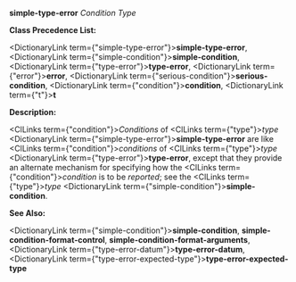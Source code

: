 **simple-type-error** *Condition Type* 



**Class Precedence List:** 



<DictionaryLink  term={"simple-type-error"}><b>simple-type-error</b></DictionaryLink>, <DictionaryLink  term={"simple-condition"}><b>simple-condition</b></DictionaryLink>, <DictionaryLink  term={"type-error"}><b>type-error</b></DictionaryLink>, <DictionaryLink  term={"error"}><b>error</b></DictionaryLink>, <DictionaryLink  term={"serious-condition"}><b>serious-condition</b></DictionaryLink>, <DictionaryLink  term={"condition"}><b>condition</b></DictionaryLink>, <DictionaryLink  term={"t"}><b>t</b></DictionaryLink> 



**Description:** 



<ClLinks  term={"condition"}><i>Conditions</i></ClLinks> of <ClLinks  term={"type"}><i>type</i></ClLinks> <DictionaryLink  term={"simple-type-error"}><b>simple-type-error</b></DictionaryLink> are like <ClLinks  term={"condition"}><i>conditions</i></ClLinks> of <ClLinks  term={"type"}><i>type</i></ClLinks> <DictionaryLink  term={"type-error"}><b>type-error</b></DictionaryLink>, except that they provide an alternate mechanism for specifying how the <ClLinks  term={"condition"}><i>condition</i></ClLinks> is to be *reported*; see the <ClLinks  term={"type"}><i>type</i></ClLinks> <DictionaryLink  term={"simple-condition"}><b>simple-condition</b></DictionaryLink>. 



**See Also:** 



<DictionaryLink  term={"simple-condition"}><b>simple-condition</b></DictionaryLink>, **simple-condition-format-control**, **simple-condition-format-arguments**, <DictionaryLink  term={"type-error-datum"}><b>type-error-datum</b></DictionaryLink>, <DictionaryLink  term={"type-error-expected-type"}><b>type-error-expected-type</b></DictionaryLink> 

